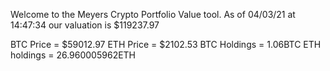 Welcome to the Meyers Crypto Portfolio Value tool. 
As of 04/03/21 at 14:47:34 our valuation is $119237.97 

BTC Price = $59012.97
 ETH Price = $2102.53
BTC Holdings = 1.06BTC
 ETH holdings = 26.960005962ETH 
